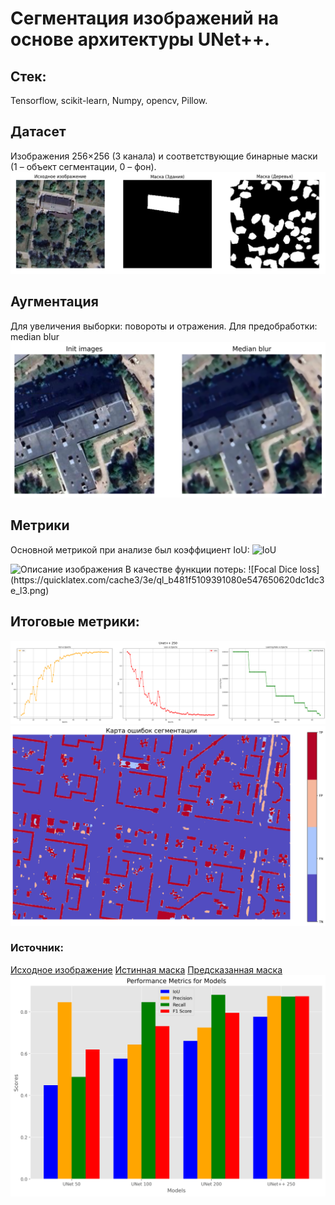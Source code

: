 # Сегментация изображений на основе архитектуры UNet++. 
## Стек:
Tensorflow, scikit-learn, Numpy, opencv, Pillow.
## Датасет
Изображения 256×256 (3 канала) и соответствующие бинарные маски (1 – объект сегментации, 0 – фон). 
![Dataset example](https://github.com/klon-22800/unet_plus_plus_segmentation/blob/main/graphics/dataset%20example.png)
## Аугментация
Для увеличения выборки: повороты и отражения. Для предобработки: median blur
![Median blur](https://github.com/klon-22800/unet_plus_plus_segmentation/blob/main/graphics/median%20blur.png)
## Метрики 
Основной метрикой при анализе был коэффициент IoU:
![IoU](https://quicklatex.com/cache3/e0/ql_2e94206e0c3ecb2dd8c141394cb728e0_l3.png)
<div style="background-color: white; display: inline-block;">
    <img src="https://quicklatex.com/cache3/e0/ql_2e94206e0c3ecb2dd8c141394cb728e0_l3.png" alt="Описание изображения">
</div>
В качестве функции потерь:
![Focal Dice loss](https://quicklatex.com/cache3/3e/ql_b481f5109391080e547650620dc1dc3e_l3.png)

## Итоговые метрики: 
![Metrics](https://github.com/klon-22800/unet_plus_plus_segmentation/blob/main/graphics/unet%2B%2B%20250.png)
![Map of errors](https://github.com/klon-22800/unet_plus_plus_segmentation/blob/main/graphics/map_of_errors.png)
### Источник:
[Исходное изображение](https://github.com/klon-22800/unet_plus_plus_segmentation/blob/main/check/big_tlt_test.png)
[Истинная маска](https://github.com/klon-22800/unet_plus_plus_segmentation/blob/main/check/big_tlt_test_mask.png)
[Предсказанная маска](https://github.com/klon-22800/unet_plus_plus_segmentation/blob/main/check/big_tlt_check_250.png)
![test](https://github.com/klon-22800/unet_plus_plus_segmentation/blob/main/graphics/Performance%20Metrics%20for%20Models.png)
